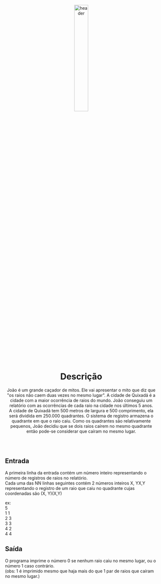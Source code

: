 <p align="center">
  <img src="https://cdn.britannica.com/13/24313-004-0861FD8C/lightning-discharge-branches-channel.jpg?w=400&h=300&c=crop" alt="header" width="30%" height="30%"/>
</p>


<h1 align="center">Descrição</h1>

<p align="center">
João é um grande caçador de mitos. Ele vai apresentar o mito que diz que "os raios não caem duas vezes no mesmo lugar". A cidade de Quixadá é a cidade com a maior ocorrência de raios do mundo. João conseguiu um relatório com as ocorrências de cada raio na cidade nos últimos 5 anos.
<br>
A cidade de Quixadá tem 500 metros de largura e 500 comprimento, ela será dividida em 250.000 quadrantes. O sistema de registro armazena o quadrante em que o raio caiu. Como os quadrantes são relativamente pequenos, João decidiu que se dois raios caírem no mesmo quadrante então pode-se considerar que caíram no mesmo lugar.
</p>

<br> <br>
## Entrada
A primeira linha da entrada contém um número inteiro representando o número de registros de raios no relatório.<br>
Cada uma das NN linhas seguintes contém 2 números inteiros X, YX,Y representando o registro de um raio que caiu no quadrante cujas coordenadas são (X, Y)(X,Y)

ex: <br>
5 <br>
1 1 <br>
2 3 <br>
3 3 <br>
4 2 <br>
4 4 <br>

## Saída
O programa imprime o número 0 se nenhum raio caiu no mesmo lugar, ou o número 1 caso contrário.<br>
(obs: 1 é imprimido mesmo que haja mais do que 1 par de raios que caíram no mesmo lugar.)

